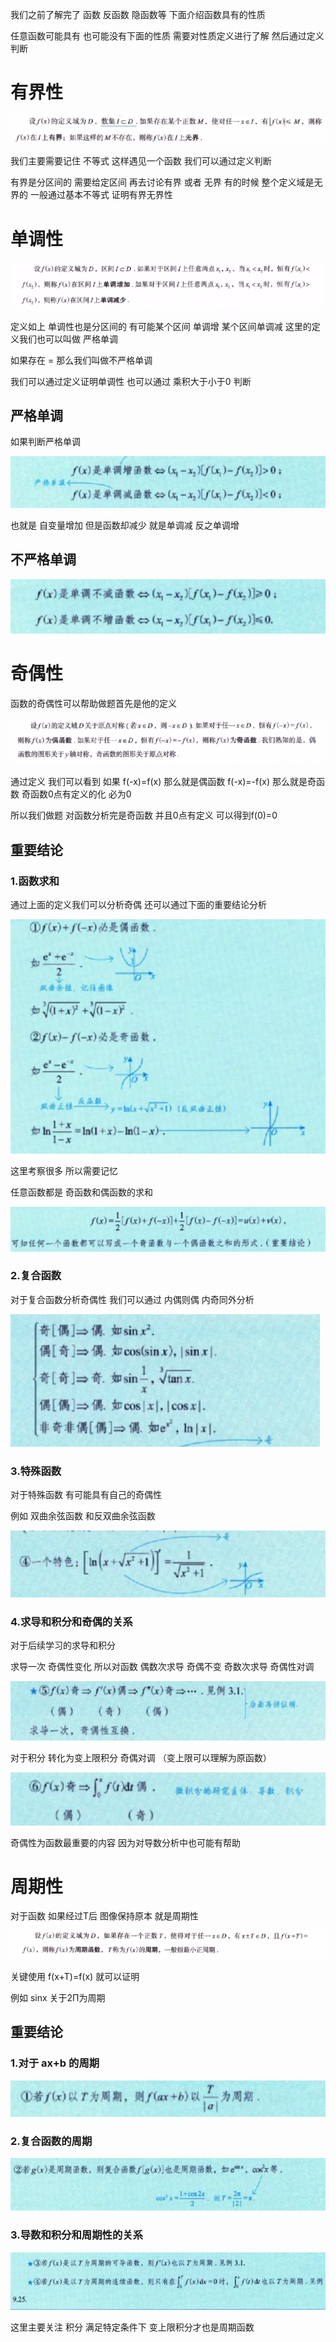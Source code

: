 我们之前了解完了 函数 反函数 隐函数等 下面介绍函数具有的性质

任意函数可能具有 也可能没有下面的性质 需要对性质定义进行了解 然后通过定义判断

# 有界性

![image-20251019194534112](https://raw.githubusercontent.com/Xioaruan912/pic/main/image-20251019194534112.png)

我们主要需要记住 不等式 这样遇见一个函数 我们可以通过定义判断

有界是分区间的 需要给定区间 再去讨论有界 或者 无界 有的时候 整个定义域是无界的 一般通过基本不等式 证明有界无界性

# 单调性

![image-20251019194701572](https://raw.githubusercontent.com/Xioaruan912/pic/main/image-20251019194701572.png)

定义如上 单调性也是分区间的 有可能某个区间 单调增 某个区间单调减 这里的定义我们也可以叫做 严格单调

如果存在 = 那么我们叫做不严格单调

我们可以通过定义证明单调性 也可以通过 乘积大于小于0 判断

## 严格单调

如果判断严格单调

![image-20251019194832011](https://raw.githubusercontent.com/Xioaruan912/pic/main/image-20251019194832011.png)

也就是 自变量增加 但是函数却减少 就是单调减 反之单调增

## 不严格单调

![image-20251019194905313](https://raw.githubusercontent.com/Xioaruan912/pic/main/image-20251019194905313.png)

# 奇偶性

函数的奇偶性可以帮助做题首先是他的定义

![image-20251019194954630](https://raw.githubusercontent.com/Xioaruan912/pic/main/image-20251019194954630.png)

通过定义 我们可以看到 如果 f(-x)=f(x) 那么就是偶函数 f(-x)=-f(x) 那么就是奇函数 奇函数0点有定义的化 必为0

所以我们做题 对函数分析完是奇函数 并且0点有定义 可以得到f(0)=0

## 重要结论

### 1.函数求和

通过上面的定义我们可以分析奇偶 还可以通过下面的重要结论分析

![image-20251019195138120](https://raw.githubusercontent.com/Xioaruan912/pic/main/image-20251019195138120.png)

这里考察很多 所以需要记忆

任意函数都是 奇函数和偶函数的求和

![image-20251019195215791](https://raw.githubusercontent.com/Xioaruan912/pic/main/image-20251019195215791.png)

### 2.复合函数

对于复合函数分析奇偶性 我们可以通过 内偶则偶 内奇同外分析

![image-20251019195249182](https://raw.githubusercontent.com/Xioaruan912/pic/main/image-20251019195249182.png)

### 3.特殊函数

对于特殊函数 有可能具有自己的奇偶性

例如 双曲余弦函数 和反双曲余弦函数

![image-20251019195433529](https://raw.githubusercontent.com/Xioaruan912/pic/main/image-20251019195433529.png)

### 4.求导和积分和奇偶的关系

对于后续学习的求导和积分

求导一次 奇偶性变化 所以对函数 偶数次求导 奇偶不变 奇数次求导 奇偶性对调	

![image-20251019195546270](https://raw.githubusercontent.com/Xioaruan912/pic/main/image-20251019195546270.png)

对于积分 转化为变上限积分 奇偶对调 （变上限可以理解为原函数）

![image-20251019195627200](https://raw.githubusercontent.com/Xioaruan912/pic/main/image-20251019195627200.png)

奇偶性为函数最重要的内容 因为对导数分析中也可能有帮助

# 周期性

对于函数 如果经过T后 图像保持原本 就是周期性

![image-20251019195725522](https://raw.githubusercontent.com/Xioaruan912/pic/main/image-20251019195725522.png)

关键使用 f(x+T)=f(x) 就可以证明

例如 sinx 关于2Π为周期

## 重要结论

### 1.对于 ax+b 的周期

![image-20251019195822752](https://raw.githubusercontent.com/Xioaruan912/pic/main/image-20251019195822752.png)

### 2.复合函数的周期

![image-20251019195837637](https://raw.githubusercontent.com/Xioaruan912/pic/main/image-20251019195837637.png)

### 3.导数和积分和周期性的关系

![image-20251019195859484](https://raw.githubusercontent.com/Xioaruan912/pic/main/image-20251019195859484.png)

这里主要关注 积分 满足特定条件下 变上限积分才也是周期函数